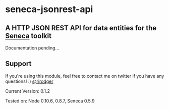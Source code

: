 # seneca-jsonrest-api

## A HTTP JSON REST API for data entities for the [Seneca](http://senecajs.org) toolkit


Documentation pending...


## Support

If you're using this module, feel free to contact me on twitter if you
have any questions! :) [@rjrodger](http://twitter.com/rjrodger)

Current Version: 0.1.2

Tested on: Node 0.10.6, 0.8.7, Seneca 0.5.9






